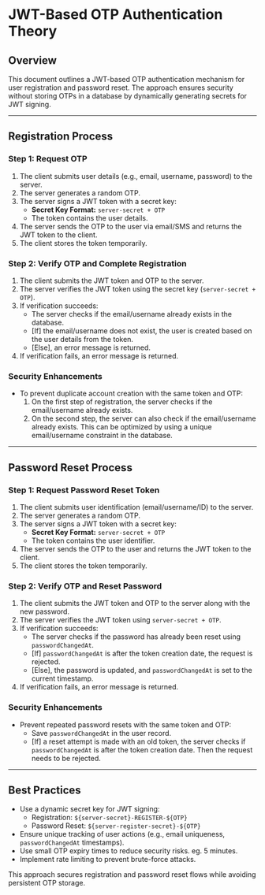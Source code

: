 # JWT-Based OTP Authentication Theory

## Overview

This document outlines a JWT-based OTP authentication mechanism for user registration and password reset. The approach ensures security without storing OTPs in a database by dynamically generating secrets for JWT signing.

---

## Registration Process

### Step 1: Request OTP

1. The client submits user details (e.g., email, username, password) to the server.
2. The server generates a random OTP.
3. The server signs a JWT token with a secret key:
   - **Secret Key Format:** `server-secret + OTP`
   - The token contains the user details.
4. The server sends the OTP to the user via email/SMS and returns the JWT token to the client.
5. The client stores the token temporarily.

### Step 2: Verify OTP and Complete Registration

1. The client submits the JWT token and OTP to the server.
2. The server verifies the JWT token using the secret key (`server-secret + OTP`).
3. If verification succeeds:
   - The server checks if the email/username already exists in the database.
   - [If] the email/username does not exist, the user is created based on the user details from the token.
   - [Else], an error message is returned.
4. If verification fails, an error message is returned.

### Security Enhancements

- To prevent duplicate account creation with the same token and OTP:
  1. On the first step of registration, the server checks if the email/username already exists.
  2. On the second step, the server can also check if the email/username already exists. This can be optimized by using a unique email/username constraint in the database.

---

## Password Reset Process

### Step 1: Request Password Reset Token

1. The client submits user identification (email/username/ID) to the server.
2. The server generates a random OTP.
3. The server signs a JWT token with a secret key:
   - **Secret Key Format:** `server-secret + OTP`
   - The token contains the user identifier.
4. The server sends the OTP to the user and returns the JWT token to the client.
5. The client stores the token temporarily.

### Step 2: Verify OTP and Reset Password

1. The client submits the JWT token and OTP to the server along with the new password.
2. The server verifies the JWT token using `server-secret + OTP`.
3. If verification succeeds:
   - The server checks if the password has already been reset using `passwordChangedAt`.
   - [If] `passwordChangedAt` is after the token creation date, the request is rejected.
   - [Else], the password is updated, and `passwordChangedAt` is set to the current timestamp.
4. If verification fails, an error message is returned.

### Security Enhancements

- Prevent repeated password resets with the same token and OTP:
  - Save `passwordChangedAt` in the user record.
  - [If] a reset attempt is made with an old token, the server checks if `passwordChangedAt` is after the token creation date. Then the request needs to be rejected.

---

## Best Practices

- Use a dynamic secret key for JWT signing:
  - Registration: `${server-secret}-REGISTER-${OTP}`
  - Password Reset: `${server-register-secret}-${OTP}`
- Ensure unique tracking of user actions (e.g., email uniqueness, `passwordChangedAt` timestamps).
- Use small OTP expiry times to reduce security risks. eg. 5 minutes.
- Implement rate limiting to prevent brute-force attacks.

This approach secures registration and password reset flows while avoiding persistent OTP storage.
